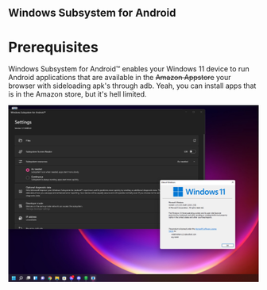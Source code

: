 ## Windows Subsystem for Android
# Prerequisites

Windows Subsystem for Android™️ enables your Windows 11 device to run Android applications that are available in the ~~Amazon Appstore~~ your browser with sideloading apk's through adb. Yeah, you can install apps that is in the Amazon store, but it's hell limited.
 
<img src="screenshot1.png"/>

